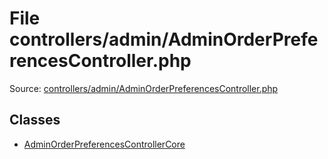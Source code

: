 File controllers/admin/AdminOrderPreferencesController.php
=========

Source: [controllers/admin/AdminOrderPreferencesController.php](https://github.com/PrestaShop/PrestaShop/blob/1.5.4.1/controllers/admin/AdminOrderPreferencesController.php)


Classes
-------

* [AdminOrderPreferencesControllerCore](class.AdminOrderPreferencesControllerCore.md)

